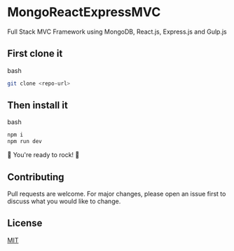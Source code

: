 # MongoReactExpressMVC

Full Stack MVC Framework using MongoDB, React.js, Express.js and Gulp.js

## First clone it

bash
```bash
git clone <repo-url>
```

## Then install it
bash
```bash
npm i
npm run dev
```
🥳 You're ready to rock! 🥳

## Contributing
Pull requests are welcome. For major changes, please open an issue first to discuss what you would like to change.

## License
[MIT](https://choosealicense.com/licenses/mit/)